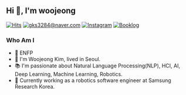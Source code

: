 <h2 align="left"> Hi 👋, I'm woojeong</h2>

[![Hits](https://hits.seeyoufarm.com/api/count/incr/badge.svg?url=https%3A%2F%2Fgithub.com%2Fwoodongk&count_bg=%23FEA443&title_bg=%23555555&icon=&icon_color=%23E7E7E7&title=VISIT&edge_flat=false)](https://github.com/woodongk)
[![gks3284@naver.com](https://img.shields.io/badge/Naver-brightgreen?style=flat&logo=Naver&logoColor=white)](mailto:gks3284@naver.com)
[![Instagram](https://img.shields.io/badge/Instagram-DC9C76?style=flat&logo=Instagram&logoColor=white)](https://www.instagram.com/wooodongk)
[![Booklog](https://img.shields.io/badge/-Book%20Log-blue?style=flat&logo=stardock)](https://blog.naver.com/wooodongk)


### Who Am I
- 🚀 ENFP
- 👩 I'm Woojeong Kim, lived in Seoul.
- 📚 I'm passionate about Natural Language Processing(NLP), HCI, AI, Deep Learning, Machine Learning, Robotics.
- 💼 Currently working as a robotics software engineer at Samsung Research Korea.

<!-- 
### Experience

| **Type** | **Duration** | **Descriptions** |
|:--------|:--------|:--------|
| **💼 Software Engineer** | 2021.9 ~ | Samsung Electronics, Samsung Research Korea |
| **🎓 Master's degree** | 2019.03 ~ 2021.02 | Ajou HCI Lab in Ajou University |
| **📝 Research Intern** | 2017.07 ~ 2019.03 | Ajou HCI Lab in Ajou University |
| **🎓 Bachelor's degree** | 2015.03 ~ 2019.02 | Digital Media & Software and Computer Engineering in Ajou University | -->

<!--
<p align = "left">
  <img src="https://github-readme-stats.vercel.app/api?username=woodongk&show_icons=true" height=160/> -->
